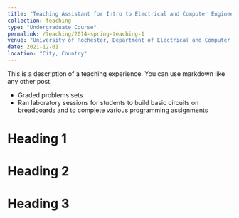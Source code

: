 ```yaml
---
title: "Teaching Assistant for Intro to Electrical and Computer Engineering"
collection: teaching
type: "Undergraduate Course"
permalink: /teaching/2014-spring-teaching-1
venue: "University of Rochester, Department of Electrical and Computer Engineering"
date: 2021-12-01
location: "City, Country"
---
```


This is a description of a teaching experience. You can use markdown like any other post.
* Graded problems sets
* Ran laboratory sessions for students to build basic circuits on breadboards and to complete various programming assignments

Heading 1
======

Heading 2
======

Heading 3
======
